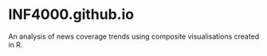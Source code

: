 # INF4000.github.io
An analysis of news coverage trends using composite visualisations created in R.
